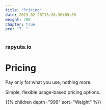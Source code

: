 ```yaml
---
title: "Pricing"
date: 2019-02-26T13:26:36+05:30
weight: 700 
chapter: true
pre: "7. "
---
```


### rapyuta.io

# Pricing

Pay only for what you use, nothing more.

Simple, flexible usage-based pricing options.

{{% children depth="999" sort="Weight" %}}


